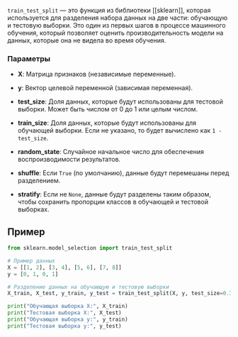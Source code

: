 `train_test_split` — это функция из библиотеки [[sklearn]], которая используется для разделения набора данных на две части: обучающую и тестовую выборки. Это один из первых шагов в процессе машинного обучения, который позволяет оценить производительность модели на данных, которые она не видела во время обучения.


### Параметры

- **X**: Матрица признаков (независимые переменные).
    
- **y**: Вектор целевой переменной (зависимая переменная).
    
- **test_size**: Доля данных, которые будут использованы для тестовой выборки. Может быть числом от 0 до 1 или целым числом.
    
- **train_size**: Доля данных, которые будут использованы для обучающей выборки. Если не указано, то будет вычислено как `1 - test_size`.
    
- **random_state**: Случайное начальное число для обеспечения воспроизводимости результатов.
    
- **shuffle**: Если `True` (по умолчанию), данные будут перемешаны перед разделением.
    
- **stratify**: Если не `None`, данные будут разделены таким образом, чтобы сохранить пропорции классов в обучающей и тестовой выборках.


## Пример
```python
from sklearn.model_selection import train_test_split

# Пример данных
X = [[1, 2], [3, 4], [5, 6], [7, 8]]
y = [0, 1, 0, 1]

# Разделение данных на обучающую и тестовую выборки
X_train, X_test, y_train, y_test = train_test_split(X, y, test_size=0.3, random_state=42)

print("Обучающая выборка X:", X_train)
print("Тестовая выборка X:", X_test)
print("Обучающая выборка y:", y_train)
print("Тестовая выборка y:", y_test)
```
